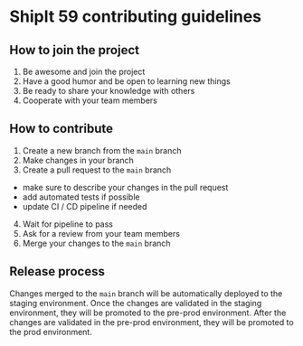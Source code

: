 # ShipIt 59 contributing guidelines

## How to join the project

1. Be awesome and join the project
2. Have a good humor and be open to learning new things
3. Be ready to share your knowledge with others
4. Cooperate with your team members

## How to contribute

1. Create a new branch from the `main` branch
2. Make changes in your branch
3. Create a pull request to the `main` branch
- make sure to describe your changes in the pull request
- add automated tests if possible
- update CI / CD pipeline if needed
4. Wait for pipeline to pass
5. Ask for a review from your team members
6. Merge your changes to the `main` branch

## Release process

Changes merged to the `main` branch will be automatically deployed to the staging environment. Once the changes are validated in the staging environment, they will be promoted to the pre-prod environment. After the changes are validated in the pre-prod environment, they will be promoted to the prod environment.
